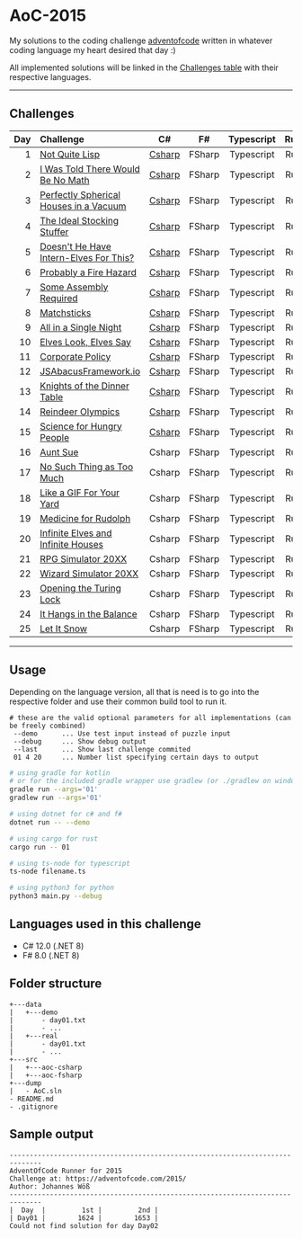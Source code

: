# AoC-2015

My solutions to the coding challenge [adventofcode](https://adventofcode.com/2015) written in whatever coding language my heart desired that day :)

All implemented solutions will be linked in the [Challenges table](##Challenges) with their respective languages.

---

## Challenges

| Day | Challenge                                                                     |                    C#                     |   F#   | Typescript | Rust | Python |
| --: | :---------------------------------------------------------------------------- | :---------------------------------------: | :----: | :--------: | :--: | :----: |
|   1 | [Not Quite Lisp](https://adventofcode.com/2015/day/1)                         | [Csharp](src/aoc-csharp/puzzles/Day01.cs) | FSharp | Typescript | Rust | Python |
|   2 | [I Was Told There Would Be No Math](https://adventofcode.com/2015/day/2)      | [Csharp](src/aoc-csharp/puzzles/Day02.cs) | FSharp | Typescript | Rust | Python |
|   3 | [Perfectly Spherical Houses in a Vacuum](https://adventofcode.com/2015/day/3) | [Csharp](src/aoc-csharp/puzzles/Day03.cs) | FSharp | Typescript | Rust | Python |
|   4 | [The Ideal Stocking Stuffer](https://adventofcode.com/2015/day/4)             | [Csharp](src/aoc-csharp/puzzles/Day04.cs) | FSharp | Typescript | Rust | Python |
|   5 | [Doesn't He Have Intern-Elves For This?](https://adventofcode.com/2015/day/5) | [Csharp](src/aoc-csharp/puzzles/Day05.cs) | FSharp | Typescript | Rust | Python |
|   6 | [Probably a Fire Hazard](https://adventofcode.com/2015/day/6)                 | [Csharp](src/aoc-csharp/puzzles/Day06.cs) | FSharp | Typescript | Rust | Python |
|   7 | [Some Assembly Required](https://adventofcode.com/2015/day/7)                 | [Csharp](src/aoc-csharp/puzzles/Day07.cs) | FSharp | Typescript | Rust | Python |
|   8 | [Matchsticks](https://adventofcode.com/2015/day/8)                            | [Csharp](src/aoc-csharp/puzzles/Day08.cs) | FSharp | Typescript | Rust | Python |
|   9 | [All in a Single Night](https://adventofcode.com/2015/day/9)                  | [Csharp](src/aoc-csharp/puzzles/Day09.cs) | FSharp | Typescript | Rust | Python |
|  10 | [Elves Look, Elves Say](https://adventofcode.com/2015/day/10)                 | [Csharp](src/aoc-csharp/puzzles/Day10.cs) | FSharp | Typescript | Rust | Python |
|  11 | [Corporate Policy](https://adventofcode.com/2015/day/11)                      | [Csharp](src/aoc-csharp/puzzles/Day11.cs) | FSharp | Typescript | Rust | Python |
|  12 | [JSAbacusFramework.io](https://adventofcode.com/2015/day/12)                  | [Csharp](src/aoc-csharp/puzzles/Day12.cs) | FSharp | Typescript | Rust | Python |
|  13 | [Knights of the Dinner Table](https://adventofcode.com/2015/day/13)           | [Csharp](src/aoc-csharp/puzzles/Day13.cs) | FSharp | Typescript | Rust | Python |
|  14 | [Reindeer Olympics](https://adventofcode.com/2015/day/14)                     | [Csharp](src/aoc-csharp/puzzles/Day14.cs) | FSharp | Typescript | Rust | Python |
|  15 | [Science for Hungry People](https://adventofcode.com/2015/day/15)             | [Csharp](src/aoc-csharp/puzzles/Day15.cs) | FSharp | Typescript | Rust | Python |
|  16 | [Aunt Sue](https://adventofcode.com/2015/day/16)                              |                  Csharp                   | FSharp | Typescript | Rust | Python |
|  17 | [No Such Thing as Too Much](https://adventofcode.com/2015/day/17)             |                  Csharp                   | FSharp | Typescript | Rust | Python |
|  18 | [Like a GIF For Your Yard](https://adventofcode.com/2015/day/18)              |                  Csharp                   | FSharp | Typescript | Rust | Python |
|  19 | [Medicine for Rudolph](https://adventofcode.com/2015/day/19)                  |                  Csharp                   | FSharp | Typescript | Rust | Python |
|  20 | [Infinite Elves and Infinite Houses](https://adventofcode.com/2015/day/20)    |                  Csharp                   | FSharp | Typescript | Rust | Python |
|  21 | [RPG Simulator 20XX](https://adventofcode.com/2015/day/21)                    |                  Csharp                   | FSharp | Typescript | Rust | Python |
|  22 | [Wizard Simulator 20XX](https://adventofcode.com/2015/day/22)                 |                  Csharp                   | FSharp | Typescript | Rust | Python |
|  23 | [Opening the Turing Lock](https://adventofcode.com/2015/day/23)               |                  Csharp                   | FSharp | Typescript | Rust | Python |
|  24 | [It Hangs in the Balance](https://adventofcode.com/2015/day/24)               |                  Csharp                   | FSharp | Typescript | Rust | Python |
|  25 | [Let It Snow](https://adventofcode.com/2015/day/25)                           |                  Csharp                   | FSharp | Typescript | Rust | Python |

---

## Usage

Depending on the language version, all that is need is to go into the respective folder and
use their common build tool to run it.

```
# these are the valid optional parameters for all implementations (can be freely combined)
 --demo      ... Use test input instead of puzzle input
 --debug     ... Show debug output
 --last      ... Show last challenge commited
 01 4 20     ... Number list specifying certain days to output
```

```zsh
# using gradle for kotlin
# or for the included gradle wrapper use gradlew (or ./gradlew on windows)
gradle run --args='01'
gradlew run --args='01'

# using dotnet for c# and f#
dotnet run -- --demo

# using cargo for rust
cargo run -- 01

# using ts-node for typescript
ts-node filename.ts

# using python3 for python
python3 main.py --debug
```

## Languages used in this challenge

- C# 12.0 (.NET 8)
- F# 8.0 (.NET 8)

## Folder structure

```
+---data
|   +---demo
|       - day01.txt
|       - ...
|   +---real
|       - day01.txt
|       - ...
+---src
|   +---aoc-csharp
|   +---aoc-fsharp
+---dump
|   - AoC.sln
- README.md
- .gitignore
```

## Sample output

```log
------------------------------------------------------------------------------
AdventOfCode Runner for 2015
Challenge at: https://adventofcode.com/2015/
Author: Johannes Wöß
------------------------------------------------------------------------------
|  Day  |         1st |         2nd |
| Day01 |        1624 |        1653 |
Could not find solution for day Day02
```
